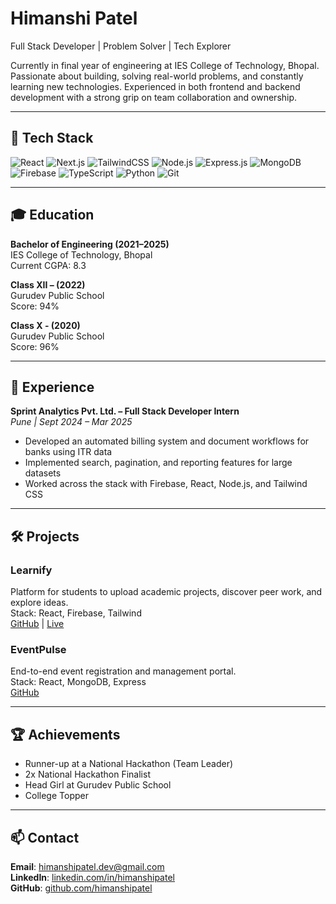 # Himanshi Patel

Full Stack Developer | Problem Solver | Tech Explorer

Currently in final year of engineering at IES College of Technology, Bhopal. Passionate about building, solving real-world problems, and constantly learning new technologies. Experienced in both frontend and backend development with a strong grip on team collaboration and ownership.

---

## 🚀 Tech Stack

![React](https://img.shields.io/badge/React-20232A?style=flat&logo=react&logoColor=61DAFB)
![Next.js](https://img.shields.io/badge/Next.js-000000?style=flat&logo=nextdotjs&logoColor=white)
![TailwindCSS](https://img.shields.io/badge/TailwindCSS-0EA5E9?style=flat&logo=tailwindcss&logoColor=white)
![Node.js](https://img.shields.io/badge/Node.js-339933?style=flat&logo=nodedotjs&logoColor=white)
![Express.js](https://img.shields.io/badge/Express.js-000000?style=flat&logo=express&logoColor=white)
![MongoDB](https://img.shields.io/badge/MongoDB-4EA94B?style=flat&logo=mongodb&logoColor=white)
![Firebase](https://img.shields.io/badge/Firebase-FFCA28?style=flat&logo=firebase&logoColor=white)
![TypeScript](https://img.shields.io/badge/TypeScript-3178C6?style=flat&logo=typescript&logoColor=white)
![Python](https://img.shields.io/badge/Python-3776AB?style=flat&logo=python&logoColor=white)
![Git](https://img.shields.io/badge/Git-F05032?style=flat&logo=git&logoColor=white)

---

## 🎓 Education

**Bachelor of Engineering (2021–2025)**  
IES College of Technology, Bhopal  
Current CGPA: 8.3  

**Class XII – (2022)**  
Gurudev Public School  
Score: 94%

**Class X - (2020)**  
Gurudev Public School  
Score: 96%

---

## 💼 Experience

**Sprint Analytics Pvt. Ltd. – Full Stack Developer Intern**  
_Pune | Sept 2024 – Mar 2025_  
- Developed an automated billing system and document workflows for banks using ITR data  
- Implemented search, pagination, and reporting features for large datasets  
- Worked across the stack with Firebase, React, Node.js, and Tailwind CSS  

---

## 🛠️ Projects

### Learnify  
Platform for students to upload academic projects, discover peer work, and explore ideas.  
Stack: React, Firebase, Tailwind  
[GitHub](https://github.com/yourusername/learnify) | [Live](https://learnify.vercel.app)

### EventPulse  
End-to-end event registration and management portal.  
Stack: React, MongoDB, Express  
[GitHub](https://github.com/yourusername/eventpulse)

---

## 🏆 Achievements

- Runner-up at a National Hackathon (Team Leader)  
- 2x National Hackathon Finalist  
- Head Girl at Gurudev Public School  
- College Topper

---

## 📫 Contact

**Email**: himanshipatel.dev@gmail.com  
**LinkedIn**: [linkedin.com/in/himanshipatel](https://linkedin.com/in/himanshipatel)  
**GitHub**: [github.com/himanshipatel](https://github.com/himanshipatel)
